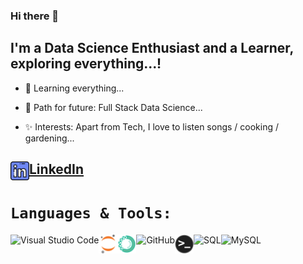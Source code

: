 ### Hi there 👋

## I'm a Data Science Enthusiast and a Learner, exploring everything...!


- 🌱 Learning everything...

- 🎯 Path for future: Full Stack Data Science...

- ✨ Interests: Apart from Tech, I love to listen songs / cooking / gardening...

## [LinkedIn](https://www.linkedin.com/in/omkar-bhagwat-64b103230) <img align="left" alt="LinkedIn" height="30" src="https://raw.githubusercontent.com/habc0d3r/images-repo/master/linkedin.png" />

# `Languages & Tools:`
<img align="left" alt="Visual Studio Code" height="30" src="https://raw.githubusercontent.com/habc0d3r/0th-project/master/icons8-visual-studio-code-2019.svg" />
<img align="left" alt="Jupyter Notebook" height="30" src="https://raw.githubusercontent.com/habc0d3r/images-repo/master/jupyter_logo_icon_169452.svg" />
<img align="left" alt="Anaconda" height="30" src="https://raw.githubusercontent.com/habc0d3r/images-repo/master/icons8-anaconda.svg" />
<img align="left" alt="GitHub" height="30" src="https://raw.githubusercontent.com/habc0d3r/0th-project/master/icons8-github.svg" />
<img align="left" alt="Terminal" height="30" src="https://raw.githubusercontent.com/github/explore/80688e429a7d4ef2fca1e82350fe8e3517d3494d/topics/terminal/terminal.png" />
<img align="left" alt="SQL" height="30" src="https://raw.githubusercontent.com/habc0d3r/0th-project/master/icons8-sql-96.png" /> 
<img align="left" alt="MySQL" height="30" src="https://raw.githubusercontent.com/habc0d3r/0th-project/master/icons8-mysql-96.png" />
